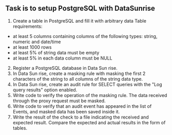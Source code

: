 ## Task is to setup PostgreSQL with DataSunrise

1. Create a table in PostgreSQL and fill it with arbitrary data
Table requirements:
 * at least 5 columns containing columns of the following types: string, numeric and date/time
 * at least 1000 rows
 * at least 5% of string data must be empty
 * at least 5% in each data column must be NULL
2. Register a PostgreSQL database in Data Sun rise.
3. In Data Sun rise, create a masking rule with masking the first 2 characters of the string to all columns of the string data type.
4. In Data Sun rise, create an audit rule for SELECT queries with the "Log query results" option enabled.
5. Write code to verify the operation of the masking rule. The data received through the proxy request must be masked.
6. Write code to verify that an audit event has appeared in the list of Events, and masked data has been saved inside it.
7. Write the result of the check to a file indicating the received and expected result. Compare the expected and actual results in the form of tables.
